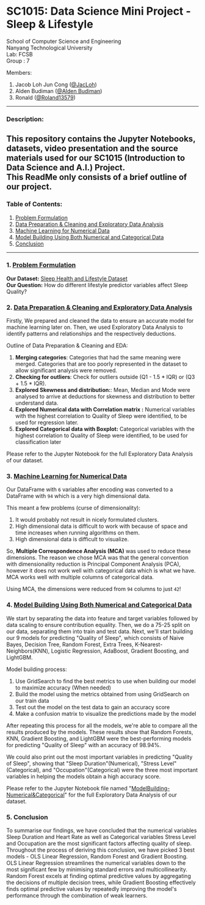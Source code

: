 # SC1015: Data Science Mini Project - Sleep & Lifestyle

School of Computer Science and Engineering \
Nanyang Technological University \
Lab: FCSB \
Group :  7

Members: 
1. Jacob Loh Jun Cong ([@JacLoh](https://github.com/JacLoh))
2. Alden Budiman ([@Alden Budiman](https://github.com/aldenbudiman))
3. Ronald ([@Roland13579](https://github.com/Roland13579))

---
### Description:
This repository contains the Jupyter Notebooks, datasets, video presentation and the source materials used for our SC1015 (Introduction to Data Science and A.I.) Project. \
This ReadMe only consists of a brief outline of our project.
---
### Table of Contents:
1. [Problem Formulation](#1-Problem-Formlation)
2. [Data Preparation & Cleaning and Exploratory Data Analysis](#2-Data-Preparation-and-Cleaning)
3. [Machine Learning for Numerical Data](#3-Machine-Learning-for-Numerical-Data)
4. [Model Building Using Both Numerical and Categorical Data](#4-Model-Building-Using-Both-Numerical-and-Categorical-Data)
5. [Conclusion](#5-Conclusion)
---
### 1. [Problem Formulation](https://github.com/Roland13579/SC1015-DS-Project/blob/main/SC1015%20Data%20Prep%20%26%20Cleaning%20and%20Exploratory%20Data%20Analysis.ipynb)

**Our Dataset:** [Sleep Health and Lifestyle Dataset](https://www.kaggle.com/datasets/uom190346a/sleep-health-and-lifestyle-dataset) \
**Our Question:** How do different lifestyle predictor variables affect Sleep Quality? 


### 2. [Data Preparation & Cleaning and Exploratory Data Analysis](https://github.com/Roland13579/SC1015-DS-Project/blob/main/SC1015%20Data%20Prep%20%26%20Cleaning%20and%20Exploratory%20Data%20Analysis.ipynb)
Firstly, We prepared and cleaned the data to ensure an accurate model for machine learning later on. Then, we used Exploratory Data Analysis to identify patterns and relationships and the respectively deductions.  

Outline of Data Preparation & Cleaning and EDA:
1. **Merging categories**: Categories that had the same meaning were merged. Categories that are too poorly represented in the dataset to allow significant analysis were removed.
2. **Checking for outliers**: Check for outliers outside (Q1 - 1.5 * IQR) or (Q3 + 1.5 * IQR). 
3. **Explored Skewness and distribution:**: Mean, Median and Mode were analysed to arrive at deductions for skewness and distribution to better understand data.
4. **Explored Numerical data with Correlation matrix :** Numerical variables with the highest correlation to Quality of Sleep were identified, to be used for regression later. 
5. **Explored Categorical data with Boxplot:** Categorical variables with the highest correlation to Quality of Sleep were identified, to be used for classification later

 Please refer to the Jupyter Notebook for the full Exploratory Data Analysis of our dataset.

### 3. [Machine Learning for Numerical Data](https://github.com/Roland13579/SC1015-DS-Project/blob/main/Machine%20Learning%20for%20Numerical%20Datas.ipynb)
Our DataFrame with `6` variables after encoding was converted to a DataFrame  with `94` which is a very high dimensional data. 

This meant a few problems (curse of dimensionality):
1. It would probably not result in nicely formulated clusters.
2. High dimensional data is difficult to work with because of space and time increases when running algorithms on them.
3. High dimensional data is difficult to visualize.

So, **Multiple Correspondence Analysis (MCA)** was used to reduce these dimensions. The reason we chose MCA was that the general convention with dimensionality reduction is Principal Component Analysis (PCA), however it does not work well with categorical data which is what we have. MCA works well with multiple columns of categorical data. 

Using MCA, the dimensions were reduced from `94` columns to just `42`!


### 4. [Model Building Using Both Numerical and Categorical Data](https://github.com/Roland13579/SC1015-DS-Project/blob/main/ModelBuilding-Numerical%26Categorical.ipynb)

We start by separating the data into feature and target variables followed by data scaling to ensure contribution equality. Then, we do a 75-25 split on our data, separating them into train and test data. Next, we'll start building our 9 models for predicting "Quality of Sleep", which consists of Naive Bayes, Decision Tree, Random Forest, Extra Trees, K-Nearest-Neighbors(KNN), Logistic Regression, AdaBoost, Gradient Boosting, and LightGBM.

Model building process:
1. Use GridSearch to find the best metrics to use when building our model to maximize accuracy (When needed)
2. Build the model using the metrics obtained from using GridSearch on our train data
3. Test out the model on the test data to gain an accuracy score
4. Make a confusion matrix to visualize the predictions made by the model

After repeating this process for all the models, we're able to compare all the results produced by the models. These results show that Random Forests, KNN, Gradient Boosting, and LightGBM were the best-performing models for predicting "Quality of Sleep" with an accuracy of 98.94%.

We could also print out the most important variables in predicting "Quality of Sleep", showing that "Sleep Duration"(Numerical), "Stress Level"(Categorical), and "Occupation"(Categorical) were the three most important variables in helping the models obtain a high accuracy score.

Please refer to the Jupyter Notebook file named "[ModelBuilding-Numerical&Categorical](https://github.com/Roland13579/SC1015-DS-Project/blob/main/ModelBuilding-Numerical%26Categorical.ipynb)" for the full Exploratory Data Analysis of our dataset.

### 5. Conclusion
To summarise our findings, we have concluded that the numerical variables Sleep Duration and Heart Rate as well as Categorical variables Stress Level and Occupation are the most significant factors affecting quality of sleep. Throughout the process of deriving this conclusion, we have picked 3 best models - OLS Linear Regression, Random Forest and Gradient Boosting. OLS Linear Regression streamlines the numerical variables down to the most significant few by minimising standard errors and multicollinearity. Random Forest excels at finding optimal predictive values by aggregating the decisions of multiple decision trees, while Gradient Boosting effectively finds optimal predictive values by repeatedly improving the model's performance through the combination of weak learners. 






